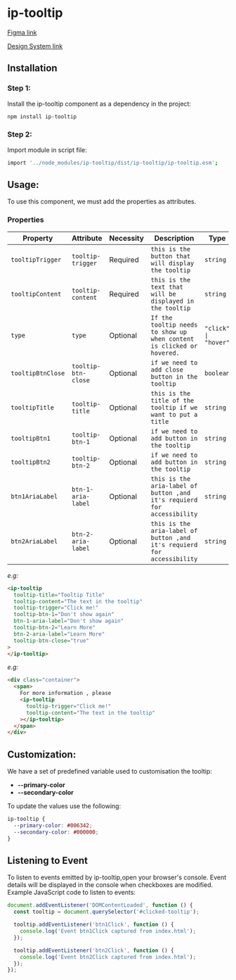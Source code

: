 # ip-tooltip

[Figma link](https://www.figma.com/design/63w4li687mfdYtETlBu6a9/Component---Mixed?node-id=3-74&t=Qo4jBDW1OXa6UqRi-0)

[Design System link](https://design.ipedis.com/5dda74a23/p/896b0d-tooltip)

## Installation

### Step 1:

Install the ip-tooltip component as a dependency in the project:

```bash
npm install ip-tooltip
```

### Step 2:

Import module in script file:

```bash
import '../node_modules/ip-tooltip/dist/ip-tooltip/ip-tooltip.esm';
```

## Usage:

To use this component, we must add the properties as attributes.

### Properties

| Property          | Attribute           | Necessity | Description                                                             | Type                 | Default     |
| ----------------- | ------------------- | --------- | ----------------------------------------------------------------------- | -------------------- | ----------- |
| `tooltipTrigger`  | `tooltip-trigger`   | Required  | `this is the button that will display the tooltip`                      | `string`             | `undefined` |
| `tooltipContent`  | `tooltip-content`   | Required  | `this is the text that will be displayed in the tooltip`                | `string`             | `undefined` |
| `type`            | `type`              | Optional  | `If the tooltip needs to show up when content is clicked or hovered.`   | `"click" \| "hover"` | `"hover"`   |
| `tooltipBtnClose` | `tooltip-btn-close` | Optional  | `if we need to add close button in the tooltip`                         | `boolean`            | `false`     |
| `tooltipTitle`    | `tooltip-title`     | Optional  | `this is the title of the tooltip if we want to put a title`            | `string`             | `undefined` |
| `tooltipBtn1`     | `tooltip-btn-1`     | Optional  | `if we need to add button in the tooltip`                               | `string`             | `undefined` |
| `tooltipBtn2`     | `tooltip-btn-2`     | Optional  | `if we need to add button in the tooltip`                               | `string`             | `undefined` |
| `btn1AriaLabel`   | `btn-1-aria-label`  | Optional  | `this is the aria-label of button ,and it's requierd for accessibility` | `string`             | `undefined` |
| `btn2AriaLabel`   | `btn-2-aria-label`  | Optional  | `this is the aria-label of button ,and it's requierd for accessibility` | `string`             | `undefined` |

_e.g:_

```html
<ip-tooltip
  tooltip-title="Tooltip Title"
  tooltip-content="The text in the tooltip"
  tooltip-trigger="Click me!"
  tooltip-btn-1="Don't show again"
  btn-1-aria-label="Don't show again"
  tooltip-btn-2="Learn More"
  btn-2-aria-label="Learn More"
  tooltip-btn-close="true"
>
</ip-tooltip>
```

_e.g:_

```html
<div class="container">
  <span>
    For more information , please
    <ip-tooltip
      tooltip-trigger="Click me!"
      tooltip-content="The text in the tooltip"
    ></ip-tooltip>
  </span>
</div>
```

## Customization:

We have a set of predefined variable used to customisation the tooltip:

- **--primary-color**
- **--secondary-color**

To update the values use the following:

```css
ip-tooltip {
  --primary-color: #006342;
  --secondary-color: #000000;
}
```

## Listening to Event

To listen to events emitted by ip-tooltip,open your browser's console. Event details will be displayed in the console when checkboxes are modified.
Example JavaScript code to listen to events:

```javascript
document.addEventListener('DOMContentLoaded', function () {
  const tooltip = document.querySelector('#clicked-tooltip');

  tooltip.addEventListener('btn1Click', function () {
    console.log('Event btn1Click captured from index.html');
  });

  tooltip.addEventListener('btn2Click', function () {
    console.log('Event btn2Click captured from index.html');
  });
});
```
